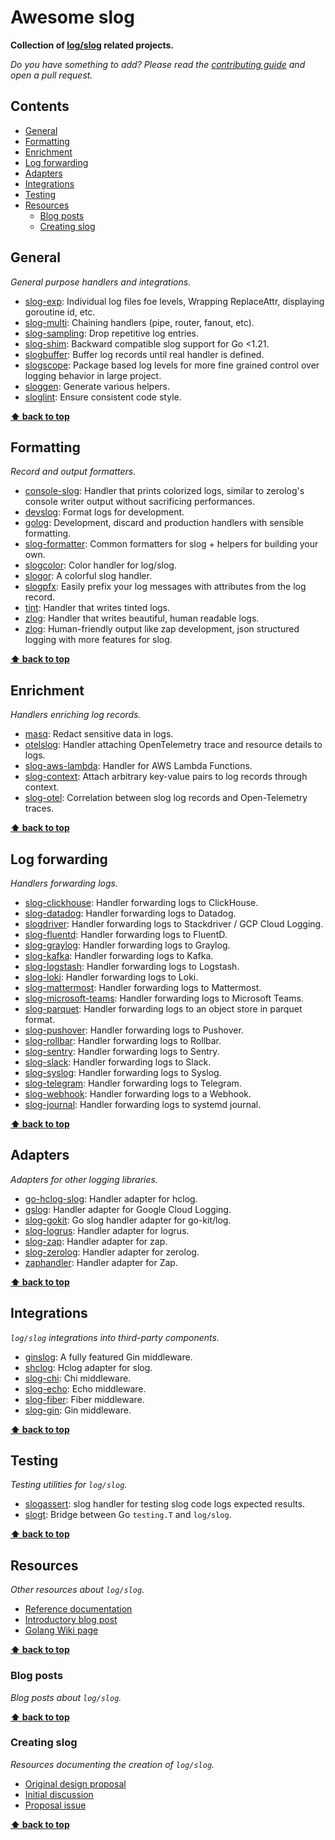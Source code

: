 # Awesome slog

**Collection of [log/slog](https://pkg.go.dev/log/slog) related projects.**

_Do you have something to add? Please read the [contributing guide](CONTRIBUTING.md) and open a pull request._

## Contents

- [General](#general)
- [Formatting](#formatting)
- [Enrichment](#enrichment)
- [Log forwarding](#log-forwarding)
- [Adapters](#adapters)
- [Integrations](#integrations)
- [Testing](#testing)
- [Resources](#resources)
  - [Blog posts](#blog-posts)
  - [Creating slog](#creating-slog)

## General

_General purpose handlers and integrations._

- [slog-exp](https://github.com/smallnest/slog-exp): Individual log files foe levels, Wrapping ReplaceAttr, displaying goroutine id, etc.
- [slog-multi](https://github.com/samber/slog-multi): Chaining handlers (pipe, router, fanout, etc).
- [slog-sampling](https://github.com/samber/slog-sampling): Drop repetitive log entries.
- [slog-shim](https://github.com/sagikazarmark/slog-shim): Backward compatible slog support for Go <1.21.
- [slogbuffer](https://github.com/delicb/slogbuffer): Buffer log records until real handler is defined.
- [slogscope](https://github.com/apperia-de/slogscope): Package based log levels for more fine grained control over logging behavior in large project.
- [sloggen](https://github.com/go-simpler/sloggen): Generate various helpers.
- [sloglint](https://github.com/go-simpler/sloglint): Ensure consistent code style.

**[⬆ back to top](#contents)**

## Formatting

_Record and output formatters._

- [console-slog](https://github.com/phsym/console-slog): Handler that prints colorized logs, similar to zerolog's console writer output without sacrificing performances.
- [devslog](https://github.com/golang-cz/devslog): Format logs for development.
- [golog](https://github.com/primalskill/golog): Development, discard and production handlers with sensible formatting.
- [slog-formatter](https://github.com/samber/slog-formatter): Common formatters for slog + helpers for building your own.
- [slogcolor](https://github.com/MatusOllah/slogcolor): Color handler for log/slog.
- [slogor](https://gitlab.com/greyxor/slogor): A colorful slog handler.
- [slogpfx](https://github.com/dpotapov/slogpfx): Easily prefix your log messages with attributes from the log record.
- [tint](https://github.com/lmittmann/tint): Handler that writes tinted logs.
- [zlog](https://github.com/jeffry-luqman/zlog): Handler that writes beautiful, human readable logs.
- [zlog](https://github.com/icefed/zlog): Human-friendly output like zap development, json structured logging with more features for slog.

**[⬆ back to top](#contents)**

## Enrichment

_Handlers enriching log records._

- [masq](https://github.com/m-mizutani/masq): Redact sensitive data in logs.
- [otelslog](https://github.com/go-slog/otelslog): Handler attaching OpenTelemetry trace and resource details to logs.
- [slog-aws-lambda](https://github.com/jbleduigou/slog-aws-lambda): Handler for AWS Lambda Functions.
- [slog-context](https://github.com/PumpkinSeed/slog-context): Attach arbitrary key-value pairs to log records through context.
- [slog-otel](https://github.com/remychantenay/slog-otel): Correlation between slog log records and Open-Telemetry traces.

**[⬆ back to top](#contents)**

## Log forwarding

_Handlers forwarding logs._

- [slog-clickhouse](https://github.com/smallnest/slog-clickhouse): Handler forwarding logs to ClickHouse.
- [slog-datadog](https://github.com/samber/slog-datadog): Handler forwarding logs to Datadog.
- [slogdriver](https://github.com/jussi-kalliokoski/slogdriver): Handler forwarding logs to Stackdriver / GCP Cloud Logging.
- [slog-fluentd](https://github.com/samber/slog-fluentd): Handler forwarding logs to FluentD.
- [slog-graylog](https://github.com/samber/slog-graylog): Handler forwarding logs to Graylog.
- [slog-kafka](https://github.com/samber/slog-kafka): Handler forwarding logs to Kafka.
- [slog-logstash](https://github.com/samber/slog-logstash): Handler forwarding logs to Logstash.
- [slog-loki](https://github.com/samber/slog-loki): Handler forwarding logs to Loki.
- [slog-mattermost](https://github.com/samber/slog-mattermost): Handler forwarding logs to Mattermost.
- [slog-microsoft-teams](https://github.com/samber/slog-microsoft-teams): Handler forwarding logs to Microsoft Teams.
- [slog-parquet](https://github.com/samber/slog-parquet): Handler forwarding logs to an object store in parquet format.
- [slog-pushover](https://github.com/SkYNewZ/slog-pushover): Handler forwarding logs to Pushover.
- [slog-rollbar](https://github.com/samber/slog-rollbar): Handler forwarding logs to Rollbar.
- [slog-sentry](https://github.com/samber/slog-sentry): Handler forwarding logs to Sentry.
- [slog-slack](https://github.com/samber/slog-slack): Handler forwarding logs to Slack.
- [slog-syslog](https://github.com/samber/slog-syslog): Handler forwarding logs to Syslog.
- [slog-telegram](https://github.com/samber/slog-telegram): Handler forwarding logs to Telegram.
- [slog-webhook](https://github.com/samber/slog-webhook): Handler forwarding logs to a Webhook.
- [slog-journal](https://github.com/systemd/slog-journal): Handler forwarding logs to systemd journal.

**[⬆ back to top](#contents)**

## Adapters

_Adapters for other logging libraries._

- [go-hclog-slog](https://github.com/evanphx/go-hclog-slog): Handler adapter for hclog.
- [gslog](https://github.com/maguro/gslog): Handler adapter for Google Cloud Logging.
- [slog-gokit](https://github.com/tjhop/slog-gokit): Go slog handler adapter for go-kit/log.
- [slog-logrus](https://github.com/samber/slog-logrus): Handler adapter for logrus.
- [slog-zap](https://github.com/samber/slog-zap): Handler adapter for zap.
- [slog-zerolog](https://github.com/samber/slog-zerolog): Handler adapter for zerolog.
- [zaphandler](https://github.com/chanchal1987/zaphandler): Handler adapter for Zap.

**[⬆ back to top](#contents)**

## Integrations

_`log/slog` integrations into third-party components._

- [ginslog](https://github.com/FabienMht/ginslog): A fully featured Gin middleware.
- [shclog](https://github.com/ValerySidorin/shclog): Hclog adapter for slog.
- [slog-chi](https://github.com/samber/slog-chi): Chi middleware.
- [slog-echo](https://github.com/samber/slog-echo): Echo middleware.
- [slog-fiber](https://github.com/samber/slog-fiber): Fiber middleware.
- [slog-gin](https://github.com/samber/slog-gin): Gin middleware.

**[⬆ back to top](#contents)**

## Testing

_Testing utilities for `log/slog`._

- [slogassert](https://github.com/thejerf/slogassert): slog handler for testing slog code logs expected results.
- [slogt](https://github.com/neilotoole/slogt): Bridge between Go `testing.T` and `log/slog`.

**[⬆ back to top](#contents)**

## Resources

_Other resources about `log/slog`._

- [Reference documentation](https://pkg.go.dev/log/slog)
- [Introductory blog post](https://go.dev/blog/slog)
- [Golang Wiki page](https://go.dev/wiki/Resources-for-slog)

**[⬆ back to top](#contents)**

### Blog posts

_Blog posts about `log/slog`._


**[⬆ back to top](#contents)**

### Creating slog

_Resources documenting the creation of `log/slog`._

- [Original design proposal](https://go.googlesource.com/proposal/+/master/design/56345-structured-logging.md)
- [Initial discussion](https://github.com/golang/go/discussions/54763)
- [Proposal issue](https://github.com/golang/go/issues/56345)

**[⬆ back to top](#contents)**

